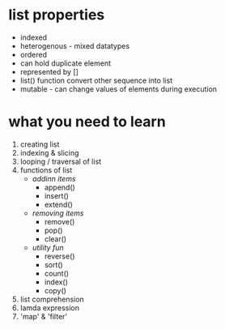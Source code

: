 # list properties
- indexed
- heterogenous - mixed datatypes
- ordered
- can hold duplicate element
- represented by []
- list() function convert other sequence into list
- mutable - can change values of elements during execution

# what you need to learn
1. creating list
2. indexing & slicing
3. looping / traversal of list
4. functions of list
    - *addinn items*
        - append()
        - insert()
        - extend()
    - *removing items*
        - remove()
        - pop()
        - clear()
    - *utility fun*
        - reverse()
        - sort()
        - count()
        - index()
        - copy()
5. list comprehension
6. lamda expression
7. 'map' & 'filter'